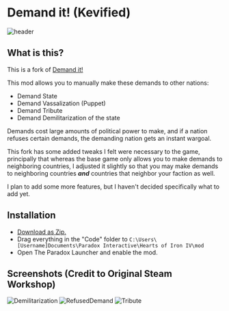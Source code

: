 # Demand it! (Kevified)
![header](https://i.imgur.com/sIJGgCu.png)

## What is this?
This is a fork of [Demand it!](https://steamcommunity.com/sharedfiles/filedetails/?id=1445449208&searchtext=)

This mod allows you to manually make these demands to other nations:
- Demand State
- Demand Vassalization (Puppet)
- Demand Tribute
- Demand Demilitarization of the state

Demands cost large amounts of political power to make, and if a nation refuses certain demands, the demanding nation gets an instant wargoal.

This fork has some added tweaks I felt were necessary to the game, principally that whereas the base game only allows you to make demands to neighboring countries, I adjusted it slightly so that you may make demands to neighboring countries ***and*** countries that neighbor your faction as well. 

I plan to add some more features, but I haven't decided specifically what to add yet.

## Installation
- [Download as Zip.](https://github.com/CthulhuOnIce/Demand-it/archive/master.zip)
- Drag everything in the "Code" folder to `C:\Users\[Username]Documents\Paradox Interactive\Hearts of Iron IV\mod`
- Open The Paradox Launcher and enable the mod.

## Screenshots (Credit to Original Steam Workshop)
![Demilitarization](https://i.imgur.com/PMptpVU.jpeg)
![RefusedDemand](https://i.imgur.com/5lxMrTC.jpg)
![Tribute](https://i.imgur.com/4VG3n0q.jpeg)